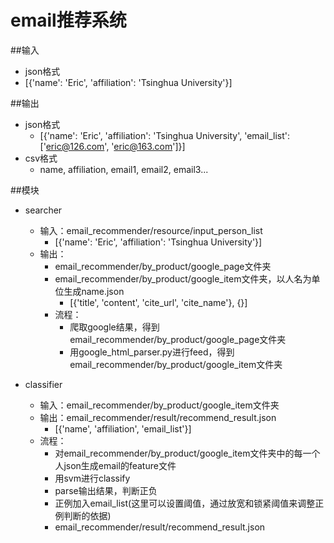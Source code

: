 # email推荐系统
##输入
* json格式
* [{'name': 'Eric', 'affiliation': 'Tsinghua University'}]

##输出
* json格式
	* [{'name': 'Eric', 'affiliation': 'Tsinghua University', 'email_list': ['eric@126.com', 'eric@163.com']}]
* csv格式
	* name, affiliation, email1, email2, email3...

##模块
* searcher
	* 输入：email\_recommender/resource/input\_person_list
		* [{'name': 'Eric', 'affiliation': 'Tsinghua University'}]
	* 输出：
		* email\_recommender/by\_product/google\_page文件夹
		* email\_recommender/by\_product/google\_item文件夹，以人名为单位生成name.json
			* [{'title', 'content', 'cite\_url', 'cite_name'}, {}]
		* 流程：
			* 爬取google结果，得到email\_recommender/by\_product/google\_page文件夹
			* 用google\_html_parser.py进行feed，得到email\_recommender/by\_product/google\_item文件夹
	
* classifier
	* 输入：email\_recommender/by\_product/google\_item文件夹
	* 输出：email\_recommender/result/recommend_result.json
		* [{'name', 'affiliation', 'email_list'}]
	* 流程：
		* 对email\_recommender/by\_product/google\_item文件夹中的每一个人json生成email的feature文件
		* 用svm进行classify
		* parse输出结果，判断正负
		* 正例加入email_list(这里可以设置阈值，通过放宽和锁紧阈值来调整正例判断的依据)
		* email\_recommender/result/recommend_result.json